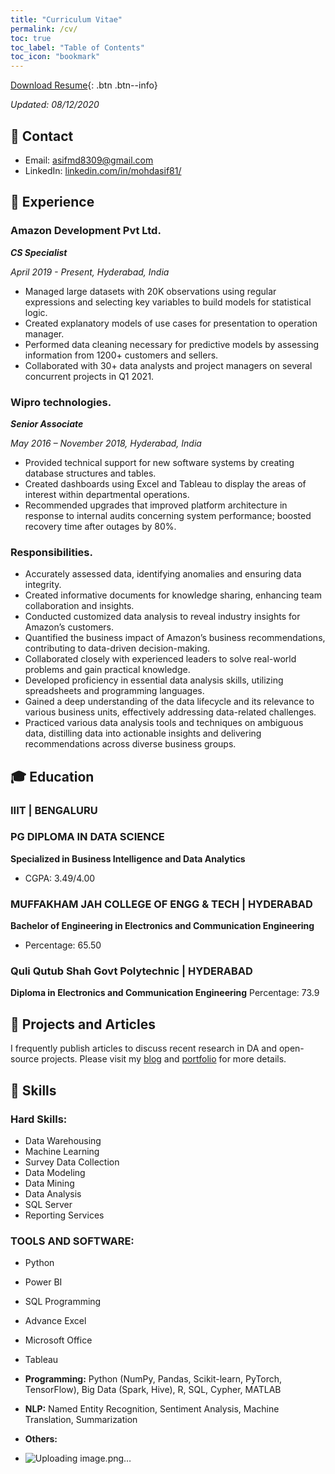 ```yaml
---
title: "Curriculum Vitae"
permalink: /cv/
toc: true
toc_label: "Table of Contents"
toc_icon: "bookmark"
---
```

[Download Resume](https://chriskhanhtran.github.io/files/20200812-resume.pdf){: .btn .btn--info}

*Updated: 08/12/2020*

## 📧 Contact
- Email: [asifmd8309@gmail.com]()
- LinkedIn: [linkedin.com/in/mohdasif81/](https://www.linkedin.com/in/mohdasif81/)

## 💼 Experience
### Amazon Development Pvt Ltd.
***CS Specialist***

*April 2019 - Present, Hyderabad, India*

- Managed large datasets with 20K observations using regular expressions and selecting key variables to build models for statistical logic.
- Created explanatory models of use cases for presentation to operation manager.
- Performed data cleaning necessary for predictive models by assessing information from 1200+ customers and sellers.
- Collaborated with 30+ data analysts and project managers on several concurrent projects in Q1 2021.

### Wipro technologies.
***Senior Associate***

*May 2016 – November 2018, Hyderabad, India*

- Provided technical support for new software systems by creating database structures and tables.
- Created dashboards using Excel and Tableau to display the areas of interest within
departmental operations.
- Recommended upgrades that improved platform architecture in response to internal audits concerning system performance; boosted recovery time after outages by 80%.

### Responsibilities.

- Accurately assessed data, identifying anomalies and ensuring data integrity.
- Created informative documents for knowledge sharing, enhancing team collaboration and insights.
- Conducted customized data analysis to reveal industry insights for Amazon’s customers.
- Quantified the business impact of Amazon’s business recommendations, contributing to data-driven decision-making.
- Collaborated closely with experienced leaders to solve real-world problems and gain practical knowledge.
- Developed proficiency in essential data analysis skills, utilizing spreadsheets and programming languages.
- Gained a deep understanding of the data lifecycle and its relevance to various business units, effectively addressing data-related challenges.
- Practiced various data analysis tools and techniques on ambiguous data, distilling data into actionable insights and delivering recommendations across diverse business groups.

## 🎓 Education
### IIIT | BENGALURU
### PG DIPLOMA IN DATA SCIENCE
**Specialized in Business Intelligence and Data Analytics**
- CGPA: 3.49/4.00

### MUFFAKHAM JAH COLLEGE OF ENGG & TECH | HYDERABAD
**Bachelor of Engineering in Electronics and Communication Engineering**
- Percentage: 65.50
  
### Quli Qutub Shah Govt Polytechnic | HYDERABAD
**Diploma in Electronics and Communication Engineering**
Percentage: 73.9

## 📝 Projects and Articles
I frequently publish articles to discuss recent research in DA and open-source projects. Please visit my [blog](https://datacrunchcentral.github.io/posts/) and [portfolio](https://datacrunchcentral.github.io/portfolio/) for more details.

## 🤖 Skills
### Hard Skills:
-	Data Warehousing
-	Machine Learning
-	Survey Data Collection
-	Data Modeling
-	Data Mining
-	Data Analysis
-	SQL Server     
- Reporting Services

### TOOLS AND SOFTWARE:
-	Python
-	Power BI
-	SQL Programming
-	Advance Excel
-	Microsoft Office
-	Tableau


- **Programming:** Python (NumPy, Pandas, Scikit-learn, PyTorch, TensorFlow), Big Data (Spark, Hive), R, SQL, Cypher, MATLAB
- **NLP:** Named Entity Recognition, Sentiment Analysis, Machine Translation, Summarization
- **Others:**

- ![Uploading image.png…]()
